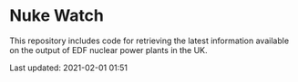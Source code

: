 # Nuke Watch

This repository includes code for retrieving the latest information available on the output of EDF nuclear power plants in the UK.

Last updated: 2021-02-01 01:51